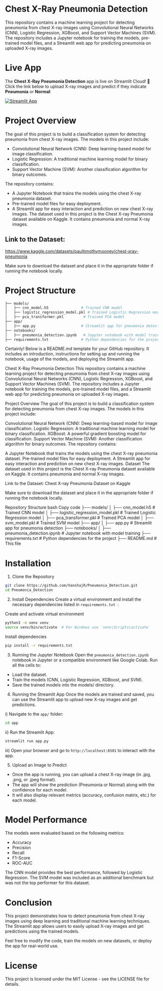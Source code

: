 # Chest X-Ray Pneumonia Detection
This repository contains a machine learning project for detecting pneumonia from chest X-ray images using Convolutional Neural Networks (CNN), Logistic Regression, XGBoost, and Support Vector Machines (SVM). The repository includes a Jupyter notebook for training the models, pre-trained model files, and a Streamlit web app for predicting pneumonia on uploaded X-ray images.

# Live App

The **Chest X-Ray Pneumonia Detection** app is live on Streamlit Cloud! 🚀  
Click the link below to upload X-ray images and predict if they indicate **Pneumonia** or **Normal**:

[![Streamlit App](https://static.streamlit.io/badges/streamlit_badge_black_white.svg)](https://pneumonia-vanshajr.streamlit.app)

# Project Overview
The goal of this project is to build a classification system for detecting pneumonia from chest X-ray images. The models in this project include:

- Convolutional Neural Network (CNN): Deep learning-based model for image classification.
- Logistic Regression: A traditional machine learning model for binary classification.
- Support Vector Machine (SVM): Another classification algorithm for binary outcomes.

The repository contains:

- A Jupyter Notebook that trains the models using the chest X-ray pneumonia dataset.
- Pre-trained model files for easy deployment.
- A Streamlit app for easy interaction and prediction on new chest X-ray images.
The dataset used in this project is the Chest X-ray Pneumonia dataset available on Kaggle. It contains pneumonia and normal X-ray images.

## Link to the Dataset:
https://www.kaggle.com/datasets/paultimothymooney/chest-xray-pneumonia

Make sure to download the dataset and place it in the appropriate folder if running the notebook locally.

# Project Structure
```bash
├── models/
│   ├── cnn_model.h5               # Trained CNN model
│   ├── logistic_regression_model.pkl # Trained Logistic Regression model
│   ├── pca_transformer.pkl         # Trained PCA model
├── app/
│   ├── app.py                     # Streamlit app for pneumonia detection
├── notebooks/
│   ├── pneumonia_detection.ipynb   # Jupyter notebook with model training and comparisons
├── requirements.txt               # Python dependencies for the project
```


Certainly! Below is a README.md template for your GitHub repository. It includes an introduction, instructions for setting up and running the notebook, usage of the models, and deploying the Streamlit app.

Chest X-Ray Pneumonia Detection
This repository contains a machine learning project for detecting pneumonia from chest X-ray images using Convolutional Neural Networks (CNN), Logistic Regression, XGBoost, and Support Vector Machines (SVM). The repository includes a Jupyter notebook for training the models, pre-trained model files, and a Streamlit web app for predicting pneumonia on uploaded X-ray images.

Project Overview
The goal of this project is to build a classification system for detecting pneumonia from chest X-ray images. The models in this project include:

Convolutional Neural Network (CNN): Deep learning-based model for image classification.
Logistic Regression: A traditional machine learning model for binary classification.
XGBoost: A powerful gradient boosting model for classification.
Support Vector Machine (SVM): Another classification algorithm for binary outcomes.
The repository contains:

A Jupyter Notebook that trains the models using the chest X-ray pneumonia dataset.
Pre-trained model files for easy deployment.
A Streamlit app for easy interaction and prediction on new chest X-ray images.
Dataset
The dataset used in this project is the Chest X-ray Pneumonia dataset available on Kaggle. It contains pneumonia and normal X-ray images.

Link to the Dataset:
Chest X-ray Pneumonia Dataset on Kaggle

Make sure to download the dataset and place it in the appropriate folder if running the notebook locally.

Repository Structure
bash
Copy code
├── models/
│   ├── cnn_model.h5               # Trained CNN model
│   ├── logistic_regression_model.pkl # Trained Logistic Regression model
│   ├── pca_transformer.pkl         # Trained PCA model
│   ├── svm_model.pkl         # Trained SVM model
├── app/
│   ├── app.py                     # Streamlit app for pneumonia detection
├── notebooks/
│   ├── pneumonia_detection.ipynb   # Jupyter notebook with model training
├── requirements.txt               # Python dependencies for the project
├── README.md                      # This file

# Installation
1. Clone the Repository
```bash
git clone https://github.com/VanshajR/Pneumonia_Detection.git
cd Pneumonia_Detection
```
2. Install Dependencies
Create a virtual environment and install the necessary dependencies listed in `requirements.txt `:

Create and activate virtual environment
```bash
python3 -m venv venv
source venv/bin/activate  # For Windows use `venv\Scripts\activate`
```

Install dependencies
```bash
pip install -r requirements.txt
```

3. Running the Jupyter Notebook
Open the `pneumonia_detection.ipynb` notebook in Jupyter or a compatible environment like Google Colab.
Run all the cells to:
- Load the dataset.
- Train the models (CNN, Logistic Regression, XGBoost, and SVM).
- Save the trained models into the models/ directory.

4. Running the Streamlit App
Once the models are trained and saved, you can use the Streamlit app to upload new X-ray images and get predictions.

i) Navigate to the `app/` folder:
```bash
cd app
```

ii) Run the Streamlit App:
```bash
streamlit run app.py
```

iii) Open your browser and go to `http://localhost:8501` to interact with the app.

5.  Upload an Image to Predict
- Once the app is running, you can upload a chest X-ray image (in .jpg, .png, or .jpeg format).
- The app will show the prediction (Pneumonia or Normal) along with the confidence for each model.
- It will also display relevant metrics (accuracy, confusion matrix, etc.) for each model.

# Model Performance
The models were evaluated based on the following metrics:

- Accuracy
- Precision
- Recall
- F1-Score
- ROC-AUC


The CNN model provides the best performance, followed by Logistic Regression. The SVM model was included as an additional benchmark but was not the top performer for this dataset.

# Conclusion
This project demonstrates how to detect pneumonia from chest X-ray images using deep learning and traditional machine learning techniques. The Streamlit app allows users to easily upload X-ray images and get predictions using the trained models.

Feel free to modify the code, train the models on new datasets, or deploy the app for real-world use.

# License
This project is licensed under the MIT License - see the LICENSE file for details.

